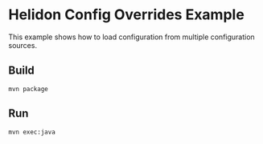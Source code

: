 
# Helidon Config Overrides Example

This example shows how to load configuration from multiple 
configuration sources.

## Build

```
mvn package
```

## Run

```
mvn exec:java
```

